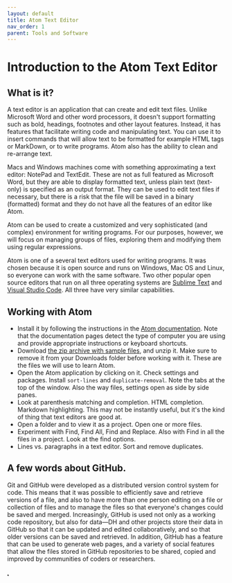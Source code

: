 ```yaml
---
layout: default
title: Atom Text Editor
nav_order: 1
parent: Tools and Software
---
```


# Introduction to the Atom Text Editor

## What is it?

A text editor is an application that can create and edit text files. Unlike Microsoft Word and other word processors, it doesn't support formatting such as bold, headings, footnotes and other layout features. Instead, it has features that facilitate writing code and manipulating text. You can use it to insert commands that will allow text to be formatted for example HTML tags or MarkDown, or to write programs. Atom also has the ability to clean and re-arrange text.

Macs and Windows machines come with something approximating a text editor: NotePad and TextEdit. These are not as full featured as Microsoft Word, but they are able to display formatted text, unless plain text (text-only) is specified as an output format. They can be used to edit text files if necessary, but there is a risk that the file will be saved in a binary (formatted) format and they do not have all the features of an editor like Atom.

Atom can be used to create a customized and very sophisticated (and complex) environment for writing programs. For our purposes, however, we will focus on managing groups of files, exploring them and modifying them using regular expressions.

Atom is one of a several text editors used for writing programs. It was chosen because it is open source and runs on Windows, Mac OS and Linux, so everyone can work with the same software. Two other popular open source editors that run on all three operating systems are [Sublime Text](https://www.sublimetext.com/) and [Visual Studio Code](https://code.visualstudio.com/). All three have very similar capabilities.

## Working with Atom
* Install it by following the instructions in the [Atom documentation](https://flight-manual.atom.io/). Note that the documentation pages detect the type of computer you are using and provide appropriate instructions or keyboard shortcuts.
* Download [the zip archive with sample files](), and unzip it. Make sure to remove it from your Downloads folder before working with it. These are the files we will use to learn Atom.
* Open the Atom application by clicking on it. Check settings and packages. Install `sort-lines` and `duplicate-removal`. Note the tabs at the top of the window. Also the way files, settings open as side by side panes.
* Look at parenthesis matching and completion. HTML completion. Markdown highlighting. This may not be instantly useful, but it's the kind of thing that text editors are good at.
* Open a folder and to view it as a project.  Open one or more files.
* Experiment with Find, Find All, Find and Replace. Also with Find in all the files in a project. Look at the find options.
* Lines vs. paragraphs in a text editor. Sort and remove duplicates.

## A few words about GitHub.
Git and GitHub were developed as a distributed version control system for code. This means that it was possible to efficiently save and retrieve versions of a file, and also to have more than one person editing on a file or collection of files and to manage the files so that everyone's changes could be saved and merged. Increasingly, GitHub is used not only as a working code repository, but also for data—DH and other projects store their data in GitHub so that it can be updated and edited collaboratively, and so that older versions can be saved and retrieved. In addition, GitHub has a feature that can be used to generate web pages, and a variety of social features that allow the files stored in GitHub repositories to be shared, copied and improved by communities of coders or researchers.


̨̨̨




<br/>
